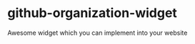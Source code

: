 github-organization-widget
==========================

Awesome widget which you can implement into your website
